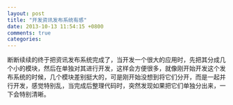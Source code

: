 ```yaml
---
layout: post
title: "开发资讯发布系统有感"
date: 2013-10-13 11:54:15 +0800
comments: true
categories: 
---
```

断断续续的终于把资讯发布系统完成了，当开发一个很大的应用时，先把其分成几个小的模块，然后在单独对其进行开发，这样会方便很多，就像刚开始开发这个发布系统的时候，几个模块差别挺大的，可是刚开始没想到将它们分开，而是一起并行开发，感觉特别乱，当完成后整理代码时，突然发现如果把它们单独分出来，一下会特别清晰。
